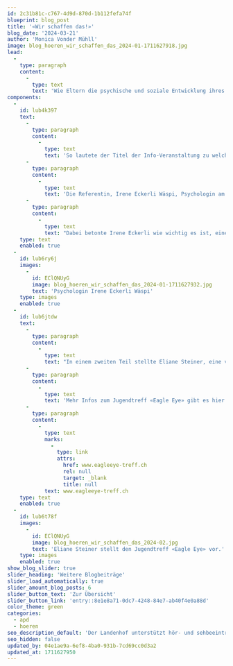 ```yaml
---
id: 2c31b81c-c767-4d9d-870d-1b112fefa74f
blueprint: blog_post
title: '«Wir schaffen das!»'
blog_date: '2024-03-21'
author: 'Monica Vonder Mühll'
image: blog_hoeren_wir_schaffen_das_2024-01-1711627918.jpg
lead:
  -
    type: paragraph
    content:
      -
        type: text
        text: 'Wie Eltern die psychische und soziale Entwicklung ihres Kindes unterstützen und fördern können. '
components:
  -
    id: lub4k397
    text:
      -
        type: paragraph
        content:
          -
            type: text
            text: 'So lautete der Titel der Info-Veranstaltung zu welcher der Audiopädagogische Dienst am 21. März 2024 eingeladen hatte. Rund 30 Eltern folgten der Einladung. '
      -
        type: paragraph
        content:
          -
            type: text
            text: 'Die Referentin, Irene Eckerli Wäspi, Psychologin am Zentrum für Gehör und Sprache Zürich, zeigte auf, wie Eltern ihre Kinder sozial und psychisch gut durchs Leben mit einer Hörbeeinträchtigung begleiten können. In ihrem Vortrag beleuchtete sie facettenreich verschiedene entscheidende Aspekte des «Andersseins» aufgrund einer Hörbeeinträchtigung. '
      -
        type: paragraph
        content:
          -
            type: text
            text: "Dabei betonte Irene Eckerli wie wichtig es ist, einen gewissen \_Optimismus – auch in schwierigen Phasen - auszustrahlen. "
    type: text
    enabled: true
  -
    id: lub6ry6j
    images:
      -
        id: EClQNUyG
        image: blog_hoeren_wir_schaffen_das_2024-01-1711627932.jpg
        text: 'Psychologin Irene Eckerli Wäspi'
    type: images
    enabled: true
  -
    id: lub6jtdw
    text:
      -
        type: paragraph
        content:
          -
            type: text
            text: "In einem zweiten Teil stellte Eliane Steiner, eine von vier selbst betroffenen Leiterinnen, den Jugendtreff «Eagle Eye» vor. Eagle Eye schliesst eine wichtige Lücke von Begegnungs- und Austauschmöglichkeiten für hörbeeinträchtigte Jugendliche im Alter zwischen 13 und 18\_Jahren und organisiert vier Mal jährlich verschiedene Anlässe an verschiedenen Standorten in der Deutschschweiz. Amrita, die regelmässig an Eagle Eye-Treffen teilnimmt, berichtete begeistert davon. "
      -
        type: paragraph
        content:
          -
            type: text
            text: 'Mehr Infos zum Jugendtreff «Eagle Eye» gibt es hier:'
      -
        type: paragraph
        content:
          -
            type: text
            marks:
              -
                type: link
                attrs:
                  href: www.eagleeye-treff.ch
                  rel: null
                  target: _blank
                  title: null
            text: www.eagleeye-treff.ch
    type: text
    enabled: true
  -
    id: lub6t78f
    images:
      -
        id: EClQNUyG
        image: blog_hoeren_wir_schaffen_das_2024-02.jpg
        text: 'Eliane Steiner stellt den Jugendtreff «Eagle Eye» vor.'
    type: images
    enabled: true
show_blog_slider: true
slider_heading: 'Weitere Blogbeiträge'
slider_load_automatically: true
slider_amount_blog_posts: 6
slider_button_text: 'Zur Übersicht'
slider_button_link: 'entry::8e1e8a71-0dc7-4248-84e7-ab40f4e0a88d'
color_theme: green
categories:
  - apd
  - hoeren
seo_description_default: 'Der Landenhof unterstützt hör- und sehbeeinträchtigte Kinder & Jugendliche in ihrem selbstbestimmten Leben durch Förderung ihrer Fähigkeiten & Entwicklung'
seo_hidden: false
updated_by: 04e1ae9a-6ef8-4ba0-931b-7cd69cc0d3a2
updated_at: 1711627950
---
```

